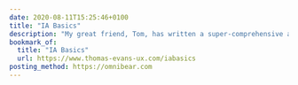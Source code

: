 ```yaml
---
date: 2020-08-11T15:25:46+0100
title: "IA Basics"
description: "My great friend, Tom, has written a super-comprehensive article about IA: a topic I’m lacking in serious experience with!"
bookmark_of:
  title: "IA Basics"
  url: https://www.thomas-evans-ux.com/iabasics
posting_method: https://omnibear.com
---
```

